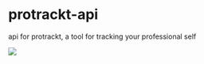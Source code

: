 # protrackt-api

api for protrackt, a tool for tracking your professional self

![](https://d30y9cdsu7xlg0.cloudfront.net/png/51528-200.png)
